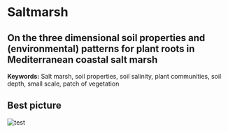 # Saltmarsh
## On the three dimensional soil properties and (environmental) patterns for plant roots in Mediterranean coastal salt marsh
**Keywords:** Salt marsh, soil properties, soil salinity, plant communities, soil depth, small scale, patch of vegetation







## Best picture
![test](https://www.mdpi.com/sensors/sensors-17-02540/article_deploy/html/images/sensors-17-02540-g002.png)
